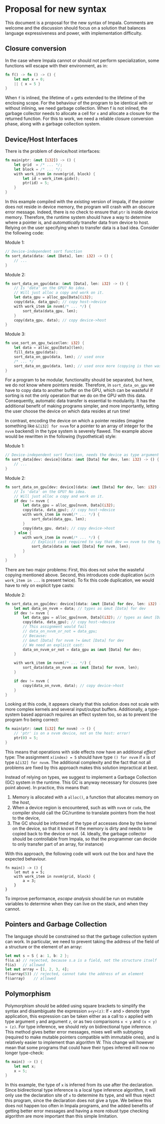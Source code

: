 # Proposal for new syntax

This document is a proposal for the new syntax of Impala.
Comments are welcome and the discussion should focus on a solution that balances language expressiveness and power, with implementation difficulty.

## Closure conversion

In the case where Impala cannot or should not perform specialization, some functions will escape with their environment, as in:

```rust
fn f() -> fn () -> () {
    let mut x = 0;
    || { x = 5 }
}
```

When `f` is inlined, the lifetime of `x` gets extended to the lifetime of the enclosing scope.
For the behaviour of the program to be identical with or without inlining, we need garbage collection.
When f is not inlined, the garbage collector needs to allocate a cell for `x` and allocate a closure for the returned function.
For this to work, we need a reliable closure conversion phase, along with a garbage collection system.

## Device/Host Interfaces

There is the problem of device/host interfaces:

```rust
fn main(ptr: &mut [i32]) -> () {
    let grid  = /* ... */;
    let block = /* ... */;
    with work_item in nvvm(grid, block) {
        let id = work_item.gidx();
        ptr(id) = 5;
    }
}
```

In this example compiled with the _existing_ version of impala, if the pointer does not reside in device memory, the program will crash with an obscure error message.
Indeed, there is no check to ensure that `ptr` is inside device memory.
Therefore, the runtime system should have a way to determine where a pointer is, and _automatically_ transfer data from device to host.
Relying on the user specifying when to transfer data is a bad idea. Consider the following code:

Module 1:
```rust
// Device-independent sort function
fn sort_data(data: &mut [Data], len: i32) -> () {
    // ...
}
```

Module 2:
```rust
fn sort_data_on_gpu(data: &mut [Data], len: i32) -> () {
    // Is 'data' on the GPU? No idea.
    // Will just alloc a copy and work on it.
    let data_gpu = alloc_gpu[Data](i32);
    copy(data, data_gpu); // copy host->device
    with work_item in nvvm(/* ... */) {
        sort_data(data_gpu, len);
    }
    copy(data_gpu, data); // copy device->host
}
```

Module 3:
```rust
fn use_sort_on_gpu_twice(len: i32) {
    let data = alloc_gpu[Data](len);
    fill_data_gpu(data);
    sort_data_on_gpu(data, len); // used once
    /* ... */
    sort_data_on_gpu(data, len); // used once more (copying is then wasteful)
}
```

For a program to be modular, functionality should be separated, but here, we do not know where pointers reside.
Therefore, in `sort_data_on_gpu` we have to copy data to another buffer on the GPU, which can be wasteful if sorting is not the only operation that we do on the GPU with this data.
Consequently, automatic data transfer is essential to modularity.
It has the additional benefit of making programs simpler, and more importantly, letting the user choose the device on which data resides at run time!

In contrast, encoding the device on which a pointer resides (imagine something like `&[i32] for nvvm` for a pointer to an array of integer for the `nvvm` backend) in the type system is severely flawed.
The example above would be rewritten in the following (hypothetical) style:

Module 1:
```rust
// Device-independent sort function, needs the device as type argument
fn sort_data[dev: device](data: &mut [Data] for dev, len: i32) -> () {
    // ...
}
```

Module 2:
```rust
fn sort_data_on_gpu[dev: device](data: &mut [Data] for dev, len: i32) -> () {
    // Is 'data' on the GPU? No idea.
    // Will just alloc a copy and work on it.
    if dev != nvvm {
        let data_gpu = alloc_gpu[nvvm, Data](i32);
        copy(data, data_gpu); // copy host->device
        with work_item in nvvm(/* ... */) {
            sort_data(data_gpu, len);
        }
        copy(data_gpu, data); // copy device->host
    } else {
        with work_item in nvvm(/* ... */) {
            // Explicit cast required to say that dev == nvvm to the type system
            sort_data(data as &mut [Data] for nvvm, len);
        }
    }
}
```

There are two major problems: First, this does not solve the wasteful copying mentioned above. Second, this introduces code duplication (`with work_item in ...` is present twice).
To fix this code duplication, we would have to rely on explicit type casts:

Module 2:
```rust
fn sort_data_on_gpu[dev: device](data: &mut [Data] for dev, len: i32) -> () {
    let mut data_on_nvvm = data; // types as &mut [Data] for dev
    if dev != nvvm {
        let data_gpu = alloc_gpu[nvvm, Data](i32); // types as &mut [Data] for nvvm
        copy(data, data_gpu); // copy host->device
        // This assignment would fail
        // data_on_nvvm_or_not = data_gpu;
        // Because:
        // &mut [Data] for nvvm != &mut [Data] for dev
        // We need an explicit cast:
        data_on_nvvm_or_not = data_gpu as &mut [Data] for dev;
    }

    with work_item in nvvm(/* ... */) {
        sort_data(data_on_nvvm as &mut [Data] for nvvm, len);
    }

    if dev != nvvm {
        copy(data_on_nvvm, data); // copy device->host
    }
}
```

Looking at this code, it appears clearly that this solution does not scale with more complex kernels and several input/output buffers.
Additionally, a type-system based approach requires an effect system too, so as to prevent the program fro being correct:

```rust
fn main(ptr: &mut [i32] for nvvm) -> () {
    // 'ptr' is on a nvvm device, not on the host: error!
    ptr(0) = 5;
}
```

This means that operations with side effects now have an additional _effect_ type: The assignment `x(index) = 5` should have type `() for nvvm` if `x` is of type `&[i32] for nvvm`.
The additional complexity and the fact that not all problems are fixed by this approach makes this solution impractical at best.

Instead of relying on types, we suggest to implement a Garbage Collection (GC) system in the runtime. This GC is anyway necessary for closures (see point above).
In practice, this means that:

1. Memory is allocated with a `alloc()`, a function that allocates memory on the *host*,
2. When a device region is encountered, such as with `nvvm` or `cuda`, the compiler should call the GC/runtime to translate pointers from the host to the device,
3. The GC should be informed of the type of accesses done by the kernel on the device, so that it knows if the memory is dirty and needs to be copied back to the device or not.
(4. Ideally, the garbage collector should be controllable from Impala, so that the programmer can decide to only transfer part of an array, for instance)

With this approach, the following code will work out the box and have the expected behaviour.

```
fn main() -> () {
    let mut a = 5;
    with work_item in nvvm(grid, block) {
        a = 3;
    }
}
```

To improve performance, _escape analysis_ should be run on mutable variables to determine when they can live on the stack, and when they cannot.

## Pointers and Garbage Collection

The language should be constrained so that the garbage collection system can work. In particular, we need to prevent taking the address of the field of a structure or the element of an array:

```rust
let mut s = S { a: 1, b: 2 };
f(&s.a) // rejected, because s.a is a field, not the structure itself
f(&s)   // allowed
let mut array = [1, 2, 3, 4];
f(&array(5)) // rejected, cannot take the address of an element
f(&array)    // allowed
```

## Polymorphism

Polymorphism should be added using square brackets to simplify the syntax and disambiguate the expression `x<y>(z)`: If `<` and `>` denote type application, this expression can be taken either as a call to `x` applied with type argument `y` and argument `z`, or as two comparisons `x < y` and `(x < y) > (z)`.
For type inference, we should rely on bidirectional type inference. This method gives better error messages, mixes well with subtyping (required to make mutable pointers compatible with immutable ones), and is relatively easier to implement than algorithm W.
This change will however mean that some programs that could have their types inferred will now no longer type-check:

```rust
fn main() -> () {
    let mut x;
    x = 5;
}
```

In this example, the type of `x` is inferred from its use after the declaration. Since bidirectional type inference is a local type inference algorithm, it will only use the declaration site of `x` to determine its type, and will thus reject this program, since the declaration does not give a type.
We believe this does not happen too often in Impala programs, and the added benefits of getting better error messages and having a more robust type checking algorithm are more important than this simple limitation.
